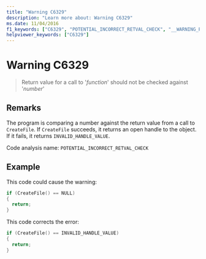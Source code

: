 ```yaml
---
title: "Warning C6329"
description: "Learn more about: Warning C6329"
ms.date: 11/04/2016
f1_keywords: ["C6329", "POTENTIAL_INCORRECT_RETVAL_CHECK", "__WARNING_POTENTIAL_INCORRECT_RETVAL_CHECK"]
helpviewer_keywords: ["C6329"]
---
```

# Warning C6329

> Return value for a call to '*function*' should not be checked against '*number*'

## Remarks

The program is comparing a number against the return value from a call to `CreateFile`. If `CreateFile` succeeds, it returns an open handle to the object. If it fails, it returns `INVALID_HANDLE_VALUE`.

Code analysis name: `POTENTIAL_INCORRECT_RETVAL_CHECK`

## Example

This code could cause the warning:

```cpp
if (CreateFile() == NULL)
{
  return;
}
```

This code corrects the error:

```cpp
if (CreateFile() == INVALID_HANDLE_VALUE)
{
  return;
}
```
